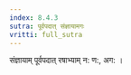 ```yaml
---
index: 8.4.3
sutra: पूर्वपदात्‌ संज्ञायामगः
vritti: full_sutra
---
```


संज्ञायाम् पूर्वपदात् रषाभ्याम् न: ण:, अग: । 
